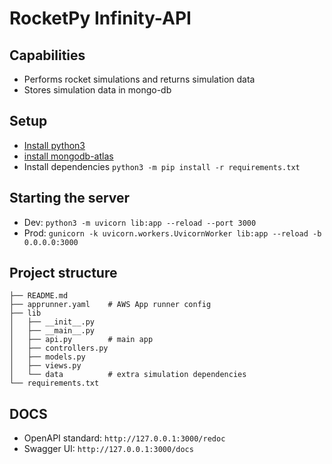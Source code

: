 # RocketPy Infinity-API 

## Capabilities
- Performs rocket simulations and returns simulation data
- Stores simulation data in mongo-db

## Setup
- [Install python3](https://www.python.org/downloads/)
- [install mongodb-atlas](https://www.mongodb.com/try/download/community)
- Install dependencies `python3 -m pip install -r requirements.txt`

## Starting the server
- Dev: `python3 -m uvicorn lib:app --reload --port 3000`
- Prod: `gunicorn -k uvicorn.workers.UvicornWorker lib:app --reload -b 0.0.0.0:3000`

## Project structure
```
├── README.md
├── apprunner.yaml    # AWS App runner config
├── lib
│   ├── __init__.py
│   ├── __main__.py
│   ├── api.py        # main app
│   ├── controllers.py
│   ├── models.py
│   ├── views.py
│   └── data          # extra simulation dependencies
└── requirements.txt
```

## DOCS
- OpenAPI standard: `http://127.0.0.1:3000/redoc`
- Swagger UI: `http://127.0.0.1:3000/docs`
